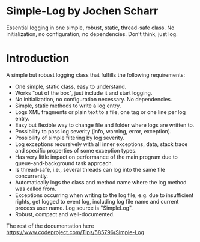 # Simple-Log by Jochen Scharr
Essential logging in one simple, robust, static, thread-safe class. No initialization, no configuration, no dependencies. Don't think, just log. 

# Introduction
A simple but robust logging class that fulfills the following requirements:

* One simple, static class, easy to understand.
* Works "out of the box", just include it and start logging.
* No initialization, no configuration necessary. No dependencies.
* Simple, static methods to write a log entry.
* Logs XML fragments or plain text to a file, one tag or one line per log entry.
* Easy but flexible way to change file and folder where logs are written to.
* Possibility to pass log severity (info, warning, error, exception).
* Possibility of simple filtering by log severity.
* Log exceptions recursively with all inner exceptions, data, stack trace and specific properties of some exception types.
* Has very little impact on performance of the main program due to queue-and-background task approach.
* Is thread-safe, i.e., several threads can log into the same file concurrently.
* Automatically logs the class and method name where the log method was called from.
* Exceptions occurring when writing to the log file, e.g. due to insufficient rights, get logged to event log, including log file name and current process user name. Log source is "SimpleLog".
* Robust, compact and well-documented.

The rest of the documentation here https://www.codeproject.com/Tips/585796/Simple-Log
